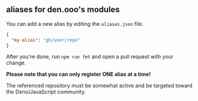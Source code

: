 ## aliases for den.ooo's modules

You can add a new alias by editing the `aliases.json` file.

```json
{
  "my-alias": "gh/user/repo"
}
```

After you're done, run `npm run fmt` and open a pull request with your change.

**Please note that you can only register ONE alias at a time!**

The referenced repository must be somewhat active and be targeted toward the Deno/JavaScript community.
